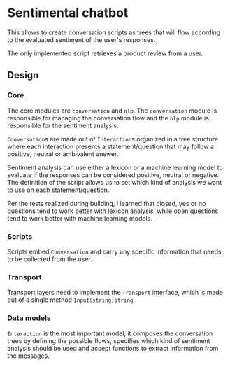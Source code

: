 # Sentimental chatbot

This allows to create conversation scripts as trees that will flow according to the evaluated sentiment of the user's responses.

The only implemented script retrieves a product review from a user.

## Design

### Core

The core modules are `conversation` and `nlp`. The `conversation` module is responsible for managing the conversation flow and the `nlp` module is responsible for the sentiment analysis.

`Conversation`s are made out of `Interaction`s organized in a tree structure where each interaction presents a statement/question that may follow a positive, neutral or ambivalent answer.

Sentiment analysis can use either a lexicon or a machine learning model to evaluate if the responses can be considered positive, neutral or negative. The definition of the script allows us to set which kind of analysis we want to use on each statement/question. 

Per the tests realized during building, I learned that closed, yes or no questions tend to work better with lexicon analysis, while open questions tend to work better with machine learning models.

### Scripts

Scripts embed `Conversation` and carry any specific information that needs to be collected from the user. 

### Transport

Transport layers need to implement the `Transport` interface, which is made out of a single method `Input(string)string`.

### Data models

`Interaction` is the most important model, it composes the conversation trees by defining the possible flows, specifies which kind of sentiment analysis should be used and accept functions to extract information from the messages.
